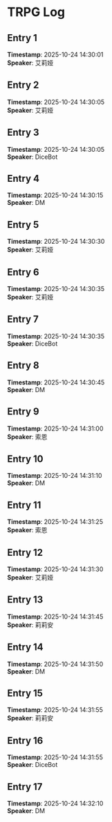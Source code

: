 # TRPG Log

## Entry 1

**Timestamp**: 2025-10-24 14:30:01  
**Speaker**: 艾莉娅  

## Entry 2

**Timestamp**: 2025-10-24 14:30:05  
**Speaker**: 艾莉娅  

## Entry 3

**Timestamp**: 2025-10-24 14:30:05  
**Speaker**: DiceBot  

## Entry 4

**Timestamp**: 2025-10-24 14:30:15  
**Speaker**: DM  

## Entry 5

**Timestamp**: 2025-10-24 14:30:30  
**Speaker**: 艾莉娅  

## Entry 6

**Timestamp**: 2025-10-24 14:30:35  
**Speaker**: 艾莉娅  

## Entry 7

**Timestamp**: 2025-10-24 14:30:35  
**Speaker**: DiceBot  

## Entry 8

**Timestamp**: 2025-10-24 14:30:45  
**Speaker**: DM  

## Entry 9

**Timestamp**: 2025-10-24 14:31:00  
**Speaker**: 索恩  

## Entry 10

**Timestamp**: 2025-10-24 14:31:10  
**Speaker**: DM  

## Entry 11

**Timestamp**: 2025-10-24 14:31:25  
**Speaker**: 索恩  

## Entry 12

**Timestamp**: 2025-10-24 14:31:30  
**Speaker**: 艾莉娅  

## Entry 13

**Timestamp**: 2025-10-24 14:31:45  
**Speaker**: 莉莉安  

## Entry 14

**Timestamp**: 2025-10-24 14:31:50  
**Speaker**: DM  

## Entry 15

**Timestamp**: 2025-10-24 14:31:55  
**Speaker**: 莉莉安  

## Entry 16

**Timestamp**: 2025-10-24 14:31:55  
**Speaker**: DiceBot  

## Entry 17

**Timestamp**: 2025-10-24 14:32:10  
**Speaker**: DM  

